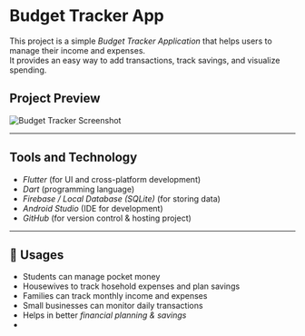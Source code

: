 # Budget Tracker App

This project is a simple *Budget Tracker Application* that helps users to manage their income and expenses.  
It provides an easy way to add transactions, track savings, and visualize spending.  

## Project Preview
![Budget Tracker Screenshot](![budget](https://github.com/user-attachments/assets/bcd2e270-fc7c-4419-ac87-cb6d9d1a5a1e)
)

---

## Tools and Technology  

- *Flutter* (for UI and cross-platform development)  
- *Dart* (programming language)  
- *Firebase / Local Database (SQLite)* (for storing data)  
- *Android Studio* (IDE for development)  
- *GitHub* (for version control & hosting project)  

---

## 🚀 Usages  

- Students can manage pocket money
- Housewives to track hosehold expenses and plan savings 
- Families can track monthly income and expenses  
- Small businesses can monitor daily transactions  
- Helps in better *financial planning & savings*  
-
